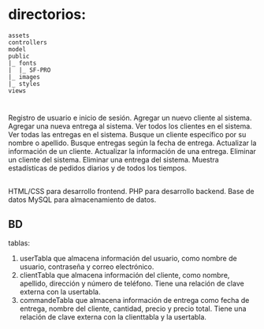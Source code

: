 # directorios:

```
assets
controllers
model
public
|_ fonts
|  |_ SF-PRO
|_ images
|_ styles
views
```
# 

Registro de usuario e inicio de sesión.
Agregar un nuevo cliente al sistema.
Agregar una nueva entrega al sistema.
Ver todos los clientes en el sistema.
Ver todas las entregas en el sistema.
Busque un cliente específico por su nombre o apellido.
Busque entregas según la fecha de entrega.
Actualizar la información de un cliente.
Actualizar la información de una entrega.
Eliminar un cliente del sistema.
Eliminar una entrega del sistema.
Muestra estadísticas de pedidos diarios y de todos los tiempos.

## 

HTML/CSS para desarrollo frontend.
PHP para desarrollo backend.
Base de datos MySQL para almacenamiento de datos.

## BD

tablas:
1. userTabla que almacena información del usuario, como nombre de usuario, contraseña y correo electrónico.
2. clientTabla que almacena información del cliente, como nombre, apellido, dirección y número de teléfono. Tiene una relación de clave externa con la usertabla.
3. commandeTabla que almacena información de entrega como fecha de entrega, nombre del cliente, cantidad, precio y precio total. Tiene una relación de clave externa con la clienttabla y la usertabla.

